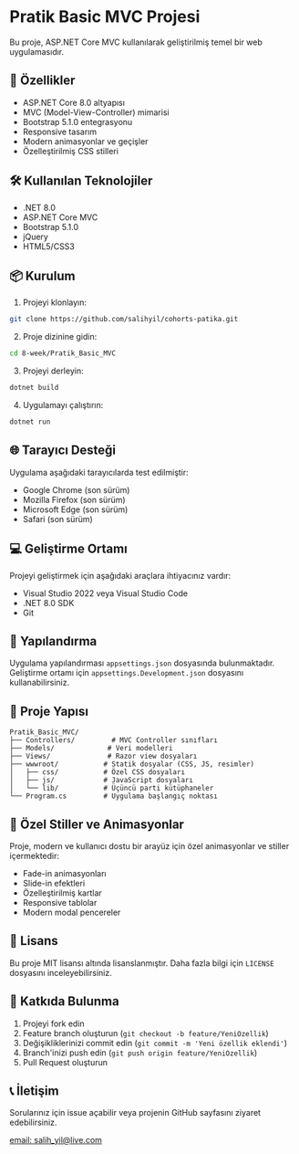 # Pratik Basic MVC Projesi

Bu proje, ASP.NET Core MVC kullanılarak geliştirilmiş temel bir web uygulamasıdır.

## 🚀 Özellikler

- ASP.NET Core 8.0 altyapısı
- MVC (Model-View-Controller) mimarisi
- Bootstrap 5.1.0 entegrasyonu
- Responsive tasarım
- Modern animasyonlar ve geçişler
- Özelleştirilmiş CSS stilleri

## 🛠️ Kullanılan Teknolojiler

- .NET 8.0
- ASP.NET Core MVC
- Bootstrap 5.1.0
- jQuery
- HTML5/CSS3

## 📦 Kurulum

1. Projeyi klonlayın:

```bash	
git clone https://github.com/salihyil/cohorts-patika.git
```

2. Proje dizinine gidin:

```bash
cd 8-week/Pratik_Basic_MVC
```

3. Projeyi derleyin:

```bash
dotnet build
```

4. Uygulamayı çalıştırın:

```bash
dotnet run
```

## 🌐 Tarayıcı Desteği

Uygulama aşağıdaki tarayıcılarda test edilmiştir:

- Google Chrome (son sürüm)
- Mozilla Firefox (son sürüm)
- Microsoft Edge (son sürüm)
- Safari (son sürüm)

## 💻 Geliştirme Ortamı

Projeyi geliştirmek için aşağıdaki araçlara ihtiyacınız vardır:

- Visual Studio 2022 veya Visual Studio Code
- .NET 8.0 SDK
- Git

## 🔧 Yapılandırma

Uygulama yapılandırması `appsettings.json` dosyasında bulunmaktadır. Geliştirme ortamı için `appsettings.Development.json` dosyasını kullanabilirsiniz.

## 📂 Proje Yapısı

```
Pratik_Basic_MVC/
├── Controllers/         # MVC Controller sınıfları
├── Models/             # Veri modelleri
├── Views/              # Razor view dosyaları
├── wwwroot/           # Statik dosyalar (CSS, JS, resimler)
│   ├── css/           # Özel CSS dosyaları
│   ├── js/            # JavaScript dosyaları
│   └── lib/           # Üçüncü parti kütüphaneler
└── Program.cs         # Uygulama başlangıç noktası
```

## 🎨 Özel Stiller ve Animasyonlar

Proje, modern ve kullanıcı dostu bir arayüz için özel animasyonlar ve stiller içermektedir:

- Fade-in animasyonları
- Slide-in efektleri
- Özelleştirilmiş kartlar
- Responsive tablolar
- Modern modal pencereler

## 📝 Lisans

Bu proje MIT lisansı altında lisanslanmıştır. Daha fazla bilgi için `LICENSE` dosyasını inceleyebilirsiniz.

## 🤝 Katkıda Bulunma

1. Projeyi fork edin
2. Feature branch oluşturun (`git checkout -b feature/YeniOzellik`)
3. Değişikliklerinizi commit edin (`git commit -m 'Yeni özellik eklendi'`)
4. Branch'inizi push edin (`git push origin feature/YeniOzellik`)
5. Pull Request oluşturun

## 📞 İletişim

Sorularınız için issue açabilir veya projenin GitHub sayfasını ziyaret edebilirsiniz.

[email: salih_yil@live.com](mailto:salih_yil@live.com)